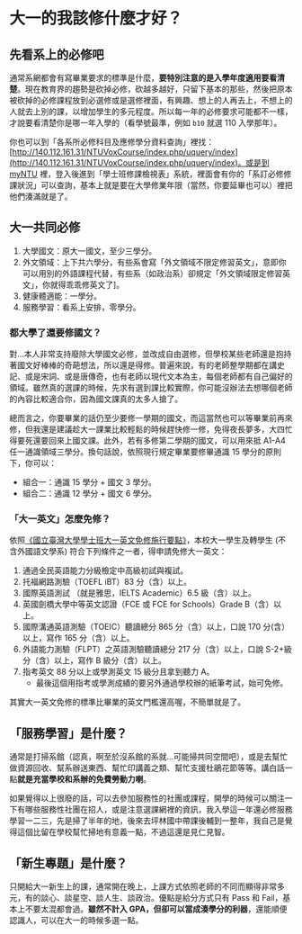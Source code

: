 # 大一的我該修什麼才好？

## 先看系上的必修吧

通常系網都會有寫畢業要求的標準是什麼，**要特別注意的是入學年度適用要看清楚**。現在教育界的趨勢是砍掉必修，砍越多越好，只留下基本的那些，然後把原本被砍掉的必修課程放到必選修或是選修裡面，有興趣、想上的人再去上，不想上的人就去上別的課，以增加學生的多元程度。所以每一年的必修要求可能都不一樣，才說要看清楚你是哪一年入學的（看學號最準，例如 `b10` 就選 110 入學那年）。

你也可以到「各系所必修科目及應修學分資料查詢」裡找：[http://140.112.161.31/NTUVoxCourse/index.php/uquery/index](http://140.112.161.31/NTUVoxCourse/index.php/uquery/index)。或是到 [myNTU](https://my.ntu.edu.tw/) 裡，登入後進到「學士班修課檢視表」系統，裡面會有你的「系訂必修修課狀況」可以查詢，基本上就是要在大學修業年限（當然，你要延畢也可以）裡把他們湊滿就是了。

## 大一共同必修

1. 大學國文：原大一國文，至少三學分。
2. 外文領域：上下共六學分，有些系會寫「外文領域不限定修習英文」，意即你可以用別的外語課程代替，有些系（如政治系）卻規定「外文領域限定修習英文」，你就得乖乖修英文了]。
3. 健康體適能：一學分。
4. 服務學習：看系上安排，零學分。

### 都大學了還要修國文？

對...本人非常支持廢除大學國文必修，並改成自由選修，但學校某些老師還是抱持著國文好棒棒的奇葩想法，所以還是得修。普遍來說，有的老師整學期都在講史記、或是宋詞、或是唐傳奇，也有老師以現代文本為主，每個老師都有自己偏好的領域。雖然真的選課的時候，先求有選到課比較實際，你可能沒辦法去想哪個老師的內容比較適合你，因為國文課真的太多人搶了。

總而言之，你要畢業的話仍至少要修一學期的國文，而這當然也可以等畢業前再來修，但我還是建議趁大一課業比較輕鬆的時候趕快修一修，免得夜長夢多，大四忙得要死還要回來上國文課。此外，若有多修第二學期的國文，可以用來抵 A1-A4 任一通識領域三學分。換句話說，依照現行規定畢業要修畢通識 15 學分的原則下，你可以：

- 組合一：通識 15 學分 + 國文 3 學分。
- 組合二：通識 12 學分 + 國文 6 學分。

### 「大一英文」怎麼免修？

依照[《國立臺灣大學學士班大一英文免修施行要點》](http://www.aca.ntu.edu.tw/curri/statute/%E5%AD%B8%E5%A3%AB%E7%8F%AD%E5%A4%A7%E4%B8%80%E8%8B%B1%E6%96%87%E5%85%8D%E4%BF%AE%E6%96%BD%E8%A1%8C%E8%A6%81%E9%BB%9E.pdf)，本校大一學生及轉學生 (不含外國語文學系) 符合下列條件之一者，得申請免修大一英文：

1. 通過全民英語能力分級檢定中高級初試與複試。
2. 托福網路測驗（TOEFL iBT）83 分（含）以上。
3. 國際英語測試 （就是雅思，IELTS Academic）6.5 級（含）以上。
4. 英國劍橋大學中等英文認證（FCE 或 FCE for Schools）Grade B（含）以上。
5. 國際溝通英語測驗（TOEIC）聽讀總分 865 分（含）以上，口說 170 分(含）以上，寫作 165 分（含）以上。
6. 外語能力測驗（FLPT）之英語測驗聽讀總分 217 分（含）以上，口說 S-2+級分（含）以上，寫作 B 級分（含）以上。
7. 指考英文 88 分以上或學測英文 15 級分且拿到聽力 A。
   - 最後這個用指考或學測成績的要另外通過學校辦的紙筆考試，始可免修。

其實大一英文免修的標準比畢業的英文門檻還高喔，不簡單就是了。

## 「服務學習」是什麼？

通常是打掃系館（認真，啊至於沒系館的系就...可能掃共同空間吧），或是去幫忙做資源回收、幫系辦送東西、幫忙印講義之類、幫忙支援杜鵑花節等等。講白話一點**就是充當學校和系辦的免費勞動力喇**。

如果覺得以上很廢的話，可以去參加服務性的社團或課程，開學的時候可以關注一下有哪些服務性社團在招人，或是注意選課網裡的資訊，我入學這一年還必修服務學習一二三，先是掃了半年的地，後來去坪林國中帶課後輔到一整年，我自己是覺得這個比留在學校幫忙掃地有意義一點，不過這還是見仁見智。

## 「新生專題」是什麼？

只開給大一新生上的課，通常開在晚上，上課方式依照老師的不同而顯得非常多元，有的談心、談星空、談人生、談政治。優點是給分方式只有 Pass 和 Fail，基本上不要太混都會過。**雖然不計入 GPA，但卻可以當成湊學分的利器**，還能順便認識人，可以在大一的時候多選一點。

